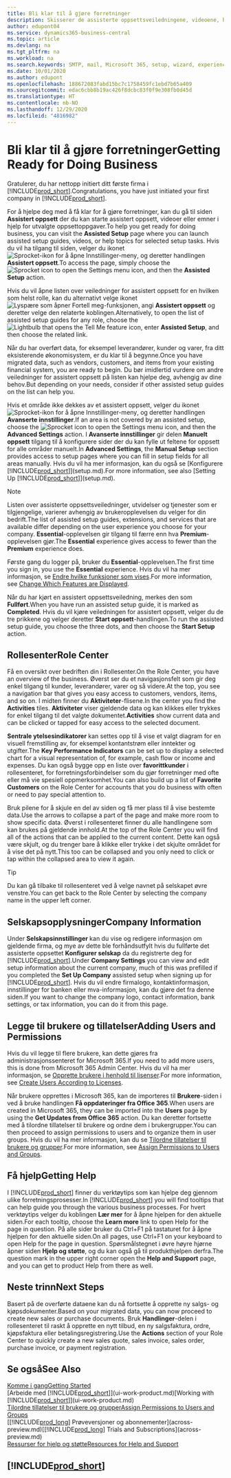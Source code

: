 ```yaml
---
title: Bli klar til å gjøre forretninger
description: Skisserer de assisterte oppsettsveiledningene, videoene, hjelpeemnene og sidene og sidene du bruker til å bli klar til å gjøre forretninger i Business Central.
author: edupont04
ms.service: dynamics365-business-central
ms.topic: article
ms.devlang: na
ms.tgt_pltfrm: na
ms.workload: na
ms.search.keywords: SMTP, mail, Microsoft 365, setup, wizard, experience
ms.date: 10/01/2020
ms.author: edupont
ms.openlocfilehash: 188672083fabd15bc7c1758459fc1ebd7b65a409
ms.sourcegitcommit: edac6cbb8b19ac426f8dcbc83f0f9e308fb0d45d
ms.translationtype: HT
ms.contentlocale: nb-NO
ms.lasthandoff: 12/29/2020
ms.locfileid: "4816982"
---
```

# <a name="getting-ready-for-doing-business"></a><span data-ttu-id="02eb6-103">Bli klar til å gjøre forretninger</span><span class="sxs-lookup"><span data-stu-id="02eb6-103">Getting Ready for Doing Business</span></span>

<span data-ttu-id="02eb6-104">Gratulerer, du har nettopp initiert ditt første firma i [!INCLUDE[prod_short](includes/prod_short.md)].</span><span class="sxs-lookup"><span data-stu-id="02eb6-104">Congratulations, you have just initiated your first company in [!INCLUDE[prod_short](includes/prod_short.md)].</span></span>

<span data-ttu-id="02eb6-105">For å hjelpe deg med å få klar for å gjøre forretninger, kan du gå til siden **Assistert oppsett** der du kan starte assistert oppsett, videoer eller emner i hjelp for utvalgte oppsettoppgaver.</span><span class="sxs-lookup"><span data-stu-id="02eb6-105">To help you get ready for doing business, you can visit the **Assisted Setup** page where you can launch assisted setup guides, videos, or help topics for selected setup tasks.</span></span> <span data-ttu-id="02eb6-106">Hvis du vil ha tilgang til siden, velger du ikonet ![Sprocket-ikon for å åpne Innstillinger-meny](media/ui-experience/settings_icon_small.png), og deretter handlingen **Assistert oppsett**.</span><span class="sxs-lookup"><span data-stu-id="02eb6-106">To access the page, simply choose the ![Sprocket icon to open the Settings menu](media/ui-experience/settings_icon_small.png) icon, and then the **Assisted Setup** action.</span></span>

<span data-ttu-id="02eb6-107">Hvis du vil åpne listen over veiledninger for assistert oppsett for en hvilken som helst rolle, kan du alternativt velge ikonet ![Lyspære som åpner Fortell meg-funksjonen](media/ui-search/search_small.png "Fortell hva du vil gjøre"), angi **Assistert oppsett** og deretter velge den relaterte koblingen.</span><span class="sxs-lookup"><span data-stu-id="02eb6-107">Alternatively, to open the list of assisted setup guides for any role, choose the ![Lightbulb that opens the Tell Me feature](media/ui-search/search_small.png "Tell me what you want to do") icon, enter **Assisted Setup**, and then choose the related link.</span></span>

<span data-ttu-id="02eb6-108">Når du har overført data, for eksempel leverandører, kunder og varer, fra ditt eksisterende økonomisystem, er du klar til å begynne.</span><span class="sxs-lookup"><span data-stu-id="02eb6-108">Once you have migrated data, such as vendors, customers, and items from your existing financial system, you are ready to begin.</span></span> <span data-ttu-id="02eb6-109">Du bør imidlertid vurdere om andre veiledninger for assistert oppsett på listen kan hjelpe deg, avhengig av dine behov.</span><span class="sxs-lookup"><span data-stu-id="02eb6-109">But depending on your needs, consider if other assisted setup guides on the list can help you.</span></span>

<span data-ttu-id="02eb6-110">Hvis et område ikke dekkes av et assistert oppsett, velger du ikonet ![Sprocket-ikon for å åpne Innstillinger-meny](media/ui-experience/settings_icon_small.png), og deretter handlingen **Avanserte innstillinger**.</span><span class="sxs-lookup"><span data-stu-id="02eb6-110">If an area is not covered by an assisted setup, choose the ![Sprocket icon to open the Settings menu](media/ui-experience/settings_icon_small.png) icon, and then the **Advanced Settings** action.</span></span> <span data-ttu-id="02eb6-111">I **Avanserte innstillinger** gir delen **Manuelt oppsett** tilgang til å konfigurere sider der du kan fylle ut feltene for oppsett for alle områder manuelt.</span><span class="sxs-lookup"><span data-stu-id="02eb6-111">In **Advanced Settings**, the **Manual Setup** section provides access to setup pages where you can fill in setup fields for all areas manually.</span></span> <span data-ttu-id="02eb6-112">Hvis du vil ha mer informasjon, kan du også se [Konfigurere [!INCLUDE[prod_short](includes/prod_short.md)]](setup.md).</span><span class="sxs-lookup"><span data-stu-id="02eb6-112">For more information, see also [Setting Up [!INCLUDE[prod_short](includes/prod_short.md)]](setup.md).</span></span>

> [!NOTE]  
> <span data-ttu-id="02eb6-113">Listen over assisterte oppsettsveiledninger, utvidelser og tjenester som er tilgjengelige, varierer avhengig av brukeropplevelsen du velger for din bedrift.</span><span class="sxs-lookup"><span data-stu-id="02eb6-113">The list of assisted setup guides, extensions, and services that are available differ depending on the user experience you choose for your company.</span></span> <span data-ttu-id="02eb6-114">**Essential**-opplevelsen gir tilgang til færre enn hva **Premium**-opplevelsen gjør.</span><span class="sxs-lookup"><span data-stu-id="02eb6-114">The **Essential** experience gives access to fewer than the **Premium** experience does.</span></span>
>
> <span data-ttu-id="02eb6-115">Første gang du logger på, bruker du **Essential**-opplevelsen.</span><span class="sxs-lookup"><span data-stu-id="02eb6-115">The first time you sign in, you use the **Essential** experience.</span></span> <span data-ttu-id="02eb6-116">Hvis du vil ha mer informasjon, se [Endre hvilke funksjoner som vises](ui-experiences.md).</span><span class="sxs-lookup"><span data-stu-id="02eb6-116">For more information, see [Change Which Features are Displayed](ui-experiences.md).</span></span>

<span data-ttu-id="02eb6-117">Når du har kjørt en assistert oppsettsveiledning, merkes den som **Fullført**.</span><span class="sxs-lookup"><span data-stu-id="02eb6-117">When you have run an assisted setup guide, it is marked as **Completed**.</span></span> <span data-ttu-id="02eb6-118">Hvis du vil kjøre veiledningen for assistert oppsett, velger du de tre prikkene og velger deretter **Start oppsett**-handlingen.</span><span class="sxs-lookup"><span data-stu-id="02eb6-118">To run the assisted setup guide, you choose the three dots, and then choose the **Start Setup** action.</span></span>

## <a name="role-center"></a><span data-ttu-id="02eb6-119">Rollesenter</span><span class="sxs-lookup"><span data-stu-id="02eb6-119">Role Center</span></span>

<span data-ttu-id="02eb6-120">Få en oversikt over bedriften din i Rollesenter.</span><span class="sxs-lookup"><span data-stu-id="02eb6-120">On the Role Center, you have an overview of the business.</span></span> <span data-ttu-id="02eb6-121">Øverst ser du et navigasjonsfelt som gir deg enkel tilgang til kunder, leverandører, varer og så videre.</span><span class="sxs-lookup"><span data-stu-id="02eb6-121">At the top, you see a navigation bar that gives you easy access to customers, vendors, items, and so on.</span></span> <span data-ttu-id="02eb6-122">I midten finner du **Aktiviteter**-flisene.</span><span class="sxs-lookup"><span data-stu-id="02eb6-122">In the center you find the **Activities** tiles.</span></span> <span data-ttu-id="02eb6-123">**Aktiviteter** viser gjeldende data og kan klikkes eller trykkes for enkel tilgang til det valgte dokumentet.</span><span class="sxs-lookup"><span data-stu-id="02eb6-123">**Activities** show current data and can be clicked or tapped for easy access to the selected document.</span></span>

<span data-ttu-id="02eb6-124">**Sentrale ytelsesindikatorer** kan settes opp til å vise et valgt diagram for en visuell fremstilling av, for eksempel kontantstrøm eller inntekter og utgifter.</span><span class="sxs-lookup"><span data-stu-id="02eb6-124">The **Key Performance Indicators** can be set up to display a selected chart for a visual representation of, for example, cash flow or income and expenses.</span></span> <span data-ttu-id="02eb6-125">Du kan også bygge opp en liste over **favorittkunder** i rollesenteret, for forretningsforbindelser som du gjør forretninger med ofte eller må vie spesiell oppmerksomhet.</span><span class="sxs-lookup"><span data-stu-id="02eb6-125">You can also build up a list of **Favorite Customers** on the Role Center for accounts that you do business with often or need to pay special attention to.</span></span>

<span data-ttu-id="02eb6-126">Bruk pilene for å skjule en del av siden og få mer plass til å vise bestemte data.</span><span class="sxs-lookup"><span data-stu-id="02eb6-126">Use the arrows to collapse a part of the page and make more room to show specific data.</span></span> <span data-ttu-id="02eb6-127">Øverst i rollesenteret finner du alle handlingene som kan brukes på gjeldende innhold.</span><span class="sxs-lookup"><span data-stu-id="02eb6-127">At the top of the Role Center you will find all of the actions that can be applied to the current content.</span></span> <span data-ttu-id="02eb6-128">Dette kan også være skjult, og du trenger bare å klikke eller trykke i det skjulte området for å vise det på nytt.</span><span class="sxs-lookup"><span data-stu-id="02eb6-128">This too can be collapsed and you only need to click or tap within the collapsed area to view it again.</span></span>

> [!TIP]  
> <span data-ttu-id="02eb6-129">Du kan gå tilbake til rollesenteret ved å velge navnet på selskapet øvre venstre.</span><span class="sxs-lookup"><span data-stu-id="02eb6-129">You can get back to the Role Center by selecting the company name in the upper left corner.</span></span>

## <a name="company-information"></a><span data-ttu-id="02eb6-130">Selskapsopplysninger</span><span class="sxs-lookup"><span data-stu-id="02eb6-130">Company Information</span></span>

<span data-ttu-id="02eb6-131">Under **Selskapsinnstillinger** kan du vise og redigere informasjon om gjeldende firma, og mye av dette ble forhåndsutfylt hvis du fullførte det assisterte oppsettet **Konfigurer selskap** da du registrerte deg for [!INCLUDE[prod_short](includes/prod_short.md)].</span><span class="sxs-lookup"><span data-stu-id="02eb6-131">Under **Company Settings** you can view and edit setup information about the current company, much of this was prefilled if you completed the **Set Up Company** assisted setup when signing up for [!INCLUDE[prod_short](includes/prod_short.md)].</span></span> <span data-ttu-id="02eb6-132">Hvis du vil endre firmalogo, kontaktinformasjon, innstillinger for banken eller mva-informasjon, kan du gjøre det fra denne siden.</span><span class="sxs-lookup"><span data-stu-id="02eb6-132">If you want to change the company logo, contact information, bank settings, or tax information, you can do it from this page.</span></span>  

## <a name="adding-users-and-permissions"></a><span data-ttu-id="02eb6-133">Legge til brukere og tillatelser</span><span class="sxs-lookup"><span data-stu-id="02eb6-133">Adding Users and Permissions</span></span>

<span data-ttu-id="02eb6-134">Hvis du vil legge til flere brukere, kan dette gjøres fra administrasjonssenteret for Microsoft 365.</span><span class="sxs-lookup"><span data-stu-id="02eb6-134">If you need to add more users, this is done from Microsoft 365 Admin Center.</span></span> <span data-ttu-id="02eb6-135">Hvis du vil ha mer informasjon, se [Opprette brukere i henhold til lisenser](ui-how-users-permissions.md).</span><span class="sxs-lookup"><span data-stu-id="02eb6-135">For more information, see [Create Users According to Licenses](ui-how-users-permissions.md).</span></span>

<span data-ttu-id="02eb6-136">Når brukere opprettes i Microsoft 365, kan de importeres til **Brukere**-siden i ved å bruke handlingen **Få oppdateringer fra Office 365**.</span><span class="sxs-lookup"><span data-stu-id="02eb6-136">When users are created in Microsoft 365, they can be imported into the **Users** page by using the **Get Updates from Office 365** action.</span></span> <span data-ttu-id="02eb6-137">Du kan deretter fortsette med å tilordne tillatelser til brukere og ordne dem i brukergrupper.</span><span class="sxs-lookup"><span data-stu-id="02eb6-137">You can then proceed to assign permissions to users and to organize them in user groups.</span></span> <span data-ttu-id="02eb6-138">Hvis du vil ha mer informasjon, kan du se [Tilordne tillatelser til brukere og grupper](ui-define-granular-permissions.md).</span><span class="sxs-lookup"><span data-stu-id="02eb6-138">For more information, see [Assign Permissions to Users and Groups](ui-define-granular-permissions.md).</span></span>  

## <a name="getting-help"></a><span data-ttu-id="02eb6-139">Få hjelp</span><span class="sxs-lookup"><span data-stu-id="02eb6-139">Getting Help</span></span>

<span data-ttu-id="02eb6-140">I [!INCLUDE[prod_short](includes/prod_short.md)] finner du verktøytips som kan hjelpe deg gjennom ulike forretningsprosesser.</span><span class="sxs-lookup"><span data-stu-id="02eb6-140">In [!INCLUDE[prod_short](includes/prod_short.md)] you will find tooltips that can help guide you through the various business processes.</span></span> <span data-ttu-id="02eb6-141">For hvert verktøytips velger du koblingen **Lær mer** for å åpne hjelpen for den aktuelle siden.</span><span class="sxs-lookup"><span data-stu-id="02eb6-141">For each tooltip, choose the **Learn more** link to open Help for the page in question.</span></span> <span data-ttu-id="02eb6-142">På alle sider bruker du Ctrl+F1 på tastaturet for å åpne hjelpen for den aktuelle siden.</span><span class="sxs-lookup"><span data-stu-id="02eb6-142">On all pages, use Ctrl+F1 on your keyboard to open Help for the page in question.</span></span> <span data-ttu-id="02eb6-143">Spørsmålstegnet i øvre høyre hjørne åpner siden **Hjelp og støtte**, og du kan også gå til produkthjelpen derfra.</span><span class="sxs-lookup"><span data-stu-id="02eb6-143">The question mark in the upper right corner open the **Help and Support** page, and you can get to product Help from there as well.</span></span>

## <a name="next-steps"></a><span data-ttu-id="02eb6-144">Neste trinn</span><span class="sxs-lookup"><span data-stu-id="02eb6-144">Next Steps</span></span>

<span data-ttu-id="02eb6-145">Basert på de overførte dataene kan du nå fortsette å opprette ny salgs- og kjøpsdokumenter.</span><span class="sxs-lookup"><span data-stu-id="02eb6-145">Based on your migrated data, you can now proceed to create new sales or purchase documents.</span></span> <span data-ttu-id="02eb6-146">Bruk **Handlinger**-delen i rollesenteret til raskt å opprette en nytt tilbud, en ny salgsfaktura, ordre, kjøpsfaktura eller betalingsregistrering.</span><span class="sxs-lookup"><span data-stu-id="02eb6-146">Use the **Actions** section of your Role Center to quickly create a new sales quote, sales invoice, sales order, purchase invoice, or payment registration.</span></span>

## <a name="see-also"></a><span data-ttu-id="02eb6-147">Se også</span><span class="sxs-lookup"><span data-stu-id="02eb6-147">See Also</span></span>

[<span data-ttu-id="02eb6-148">Komme i gang</span><span class="sxs-lookup"><span data-stu-id="02eb6-148">Getting Started</span></span>](product-get-started.md)  
<span data-ttu-id="02eb6-149">[Arbeide med [!INCLUDE[prod_short](includes/prod_short.md)]](ui-work-product.md)</span><span class="sxs-lookup"><span data-stu-id="02eb6-149">[Working with [!INCLUDE[prod_short](includes/prod_short.md)]](ui-work-product.md)</span></span>  
[<span data-ttu-id="02eb6-150">Tilordne tillatelser til brukere og grupper</span><span class="sxs-lookup"><span data-stu-id="02eb6-150">Assign Permissions to Users and Groups</span></span>](ui-define-granular-permissions.md)  
<span data-ttu-id="02eb6-151">[[!INCLUDE[prod_long](includes/prod_long.md)] Prøveversjoner og abonnementer](across-preview.md)</span><span class="sxs-lookup"><span data-stu-id="02eb6-151">[[!INCLUDE[prod_long](includes/prod_long.md)] Trials and Subscriptions](across-preview.md)</span></span>  
[<span data-ttu-id="02eb6-152">Ressurser for hjelp og støtte</span><span class="sxs-lookup"><span data-stu-id="02eb6-152">Resources for Help and Support</span></span>](product-help-and-support.md)  

## [!INCLUDE[prod_short](includes/free_trial_md.md)]  
